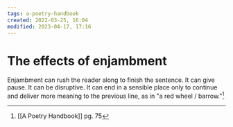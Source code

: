 ```yaml
---
tags: a-poetry-handbook 
created: 2022-03-25, 16:04
modified: 2023-04-17, 17:16
---
```


# The effects of enjambment
Enjambment can rush the reader along to finish the sentence. It can give pause. It can be disruptive. It can end in a sensible place only to continue and deliver more meaning to the previous line, as in "a red wheel / barrow."[^1]

[^1]: [[A Poetry Handbook]] pg. 75